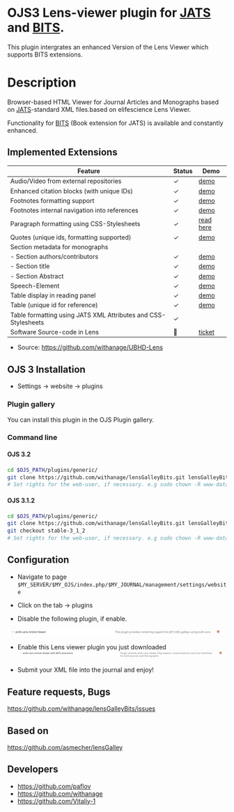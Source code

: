 # OJS3  Lens-viewer plugin for [JATS](https://jats.nlm.nih.gov/archiving/) and [BITS](https://jats.nlm.nih.gov/extensions/bits/).

This plugin intergrates an enhanced Version of the Lens Viewer which  supports BITS extensions.

# Description

Browser-based HTML Viewer for Journal Articles and Monographs based on [JATS]((https://jats.nlm.nih.gov/archiving/))-standard XML files.based on elifescience Lens Viewer.

Functionality for [BITS](https://jats.nlm.nih.gov/extensions/bits/) (Book extension for JATS)  is available and constantly enhanced.

## Implemented Extensions


| Feature |	Status | Demo |
| --- | --- | --- |
| Audio/Video from external repositories| ✓ |[demo](https://heiup.uni-heidelberg.de/reader/index/310/310-69-79515-1-10-20171115.xml#figures) |
| Enhanced citation blocks (with unique IDs)   | ✓ | [demo](https://heiup.uni-heidelberg.de/reader/index/43/43-68-231-1-10-20151008.xml#content/box_25) |
| Footnotes formatting support   | ✓ |  [demo](https://heiup.uni-heidelberg.de/reader/index/48/48-68-599-1-10-20160428.xml#footnotes/article_footnote_60)|
| Footnotes internal navigation into references   | ✓ | [demo](https://heiup.uni-heidelberg.de/reader/index/310/310-69-79515-1-10-20171115.xml#figures)|
| Paragraph formatting using CSS-Stylesheets   | ✓ |[read here](https://github.com/withanage/UBHD-Lens/blob/master/README.md#open-your-browser)|
| Quotes (unique ids, formatting supported)  | ✓ | [demo](https://heiup.uni-heidelberg.de/reader/index/48/48-68-599-1-10-20160428.xml#content/quote_2)|
| Section metadata for monographs   | | |
| - Section authors/contributors | ✓ | [demo](https://heiup.uni-heidelberg.de/reader/index/345/345-68-81466-2-10-20180620.xml#content/heading_39) |
| - Section title| ✓ |[demo](https://heiup.uni-heidelberg.de/reader/index/345/345-68-81466-2-10-20180620.xml#content/heading_39)  |
| - Section Abstract | ✓ | [demo](https://heiup.uni-heidelberg.de/reader/index/345/345-68-81466-2-10-20180620.xml#content/heading_39)  |
| Speech-Element | ✓ | [demo](https://heiup.uni-heidelberg.de/reader/index/48/48-68-599-1-10-20160428.xml#content/speech_27)|
| Table display in reading panel | ✓ | [demo](https://heiup.uni-heidelberg.de/reader/index/345/345-68-81466-2-10-20180620.xml#content/html_table_2)|
| Table (unique id for reference)   | ✓ |[demo](https://heiup.uni-heidelberg.de/reader/index/345/345-68-81466-2-10-20180620.xml#content/html_table_2) |
| Table formatting using JATS XML Attributes and CSS-Stylesheets | ✓ | |
| Software Source-code in Lens | :construction:|[ticket](https://gitlab.ub.uni-heidelberg.de/wit/verlag-portale/issues/161) | 

* Source: https://github.com/withanage/UBHD-Lens 


## OJS 3 Installation
* Settings -> website -> plugins


###  Plugin gallery

You can install this plugin in the OJS Plugin gallery.

 
### Command line

#### OJS 3.2
```bash
cd $OJS_PATH/plugins/generic/
git clone https://github.com/withanage/lensGalleyBits.git lensGalleyBits
# Set rights for the web-user, if necessary. e.g sudo chown -R www-data:www-data lensGalleyBits/
```

#### OJS 3.1.2
```bash
cd $OJS_PATH/plugins/generic/
git clone https://github.com/withanage/lensGalleyBits.git lensGalleyBits
git checkout stable-3_1_2 
# Set rights for the web-user, if necessary. e.g sudo chown -R www-data:www-data lensGalleyBits/
```
## Configuration

* Navigate to page  `$MY_SERVER/$MY_OJS/index.php/$MY_JOURNAL/management/settings/website`

* Click on the tab -> plugins

* Disable the following  plugin, if enable.

![lens_standard](templates/images/lens_stanard.png)

* Enable this Lens viewer plugin you just downloaded
![lens_bits](templates/images/lens_bits.png)


* Submit your XML file into the journal and enjoy!

## Feature requests, Bugs
https://github.com/withanage/lensGalleyBits/issues

## Based on
https://github.com/asmecher/lensGalley


## Developers
* https://github.com/paflov
* https://github.com/withanage
* https://github.com/Vitaliy-1


 
